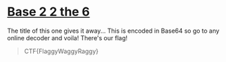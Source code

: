 # [Base 2 2 the 6](https://ctflearn.com/problems/192)

The title of this one gives it away... This is encoded in Base64 so go to any online 
decoder and voila! There's our flag!

> CTF{FlaggyWaggyRaggy}
